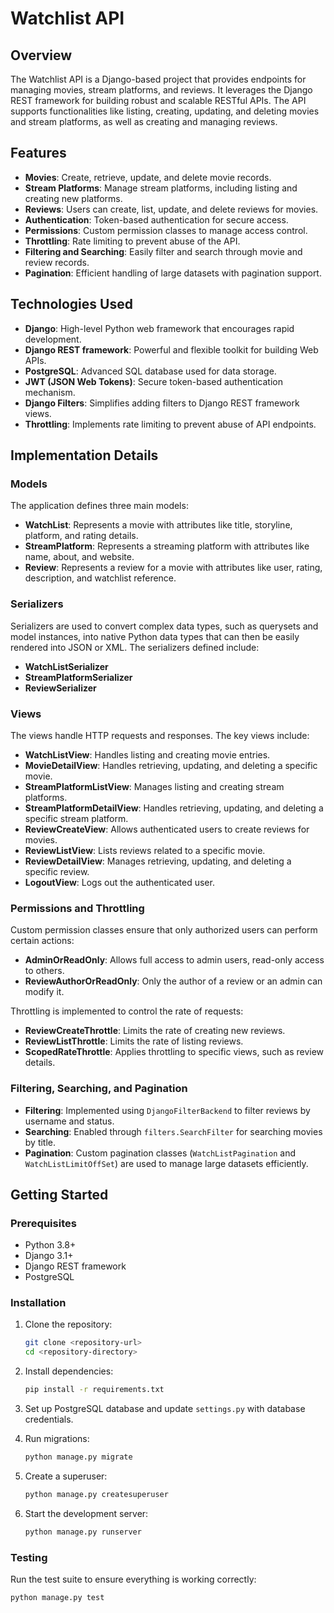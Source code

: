 # Watchlist API

## Overview

The Watchlist API is a Django-based project that provides endpoints for managing movies, stream platforms, and reviews. It leverages the Django REST framework for building robust and scalable RESTful APIs. The API supports functionalities like listing, creating, updating, and deleting movies and stream platforms, as well as creating and managing reviews.

## Features

- **Movies**: Create, retrieve, update, and delete movie records.
- **Stream Platforms**: Manage stream platforms, including listing and creating new platforms.
- **Reviews**: Users can create, list, update, and delete reviews for movies.
- **Authentication**: Token-based authentication for secure access.
- **Permissions**: Custom permission classes to manage access control.
- **Throttling**: Rate limiting to prevent abuse of the API.
- **Filtering and Searching**: Easily filter and search through movie and review records.
- **Pagination**: Efficient handling of large datasets with pagination support.

## Technologies Used

- **Django**: High-level Python web framework that encourages rapid development.
- **Django REST framework**: Powerful and flexible toolkit for building Web APIs.
- **PostgreSQL**: Advanced SQL database used for data storage.
- **JWT (JSON Web Tokens)**: Secure token-based authentication mechanism.
- **Django Filters**: Simplifies adding filters to Django REST framework views.
- **Throttling**: Implements rate limiting to prevent abuse of API endpoints.

## Implementation Details

### Models

The application defines three main models:

- **WatchList**: Represents a movie with attributes like title, storyline, platform, and rating details.
- **StreamPlatform**: Represents a streaming platform with attributes like name, about, and website.
- **Review**: Represents a review for a movie with attributes like user, rating, description, and watchlist reference.

### Serializers

Serializers are used to convert complex data types, such as querysets and model instances, into native Python data types that can then be easily rendered into JSON or XML. The serializers defined include:

- **WatchListSerializer**
- **StreamPlatformSerializer**
- **ReviewSerializer**

### Views

The views handle HTTP requests and responses. The key views include:

- **WatchListView**: Handles listing and creating movie entries.
- **MovieDetailView**: Handles retrieving, updating, and deleting a specific movie.
- **StreamPlatformListView**: Manages listing and creating stream platforms.
- **StreamPlatformDetailView**: Handles retrieving, updating, and deleting a specific stream platform.
- **ReviewCreateView**: Allows authenticated users to create reviews for movies.
- **ReviewListView**: Lists reviews related to a specific movie.
- **ReviewDetailView**: Manages retrieving, updating, and deleting a specific review.
- **LogoutView**: Logs out the authenticated user.

### Permissions and Throttling

Custom permission classes ensure that only authorized users can perform certain actions:

- **AdminOrReadOnly**: Allows full access to admin users, read-only access to others.
- **ReviewAuthorOrReadOnly**: Only the author of a review or an admin can modify it.

Throttling is implemented to control the rate of requests:

- **ReviewCreateThrottle**: Limits the rate of creating new reviews.
- **ReviewListThrottle**: Limits the rate of listing reviews.
- **ScopedRateThrottle**: Applies throttling to specific views, such as review details.

### Filtering, Searching, and Pagination

- **Filtering**: Implemented using `DjangoFilterBackend` to filter reviews by username and status.
- **Searching**: Enabled through `filters.SearchFilter` for searching movies by title.
- **Pagination**: Custom pagination classes (`WatchListPagination` and `WatchListLimitOffSet`) are used to manage large datasets efficiently.

## Getting Started

### Prerequisites

- Python 3.8+
- Django 3.1+
- Django REST framework
- PostgreSQL

### Installation

1. Clone the repository:
    ```bash
    git clone <repository-url>
    cd <repository-directory>
    ```

2. Install dependencies:
    ```bash
    pip install -r requirements.txt
    ```

3. Set up PostgreSQL database and update `settings.py` with database credentials.

4. Run migrations:
    ```bash
    python manage.py migrate
    ```

5. Create a superuser:
    ```bash
    python manage.py createsuperuser
    ```

6. Start the development server:
    ```bash
    python manage.py runserver
    ```

### Testing

Run the test suite to ensure everything is working correctly:
```bash
python manage.py test
